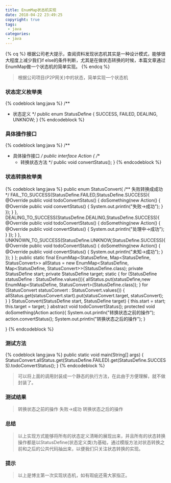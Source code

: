 ```yaml
---
title: EnumMap状态机实现
date: 2018-04-22 23:49:25
copyright: true
tags:
 - java
categories:
 - java
---
```

{% cq %}
根据公司老大提示，查阅资料发现状态机其实是一种设计模式，能够很大程度上减少我们if else的条件判断，尤其是在做状态转换的时候，本篇文章通过EnumMap做一个状态机的简单实现。
{% endcq %}

<!-- more -->

> 根据公司项目(P2P网关)中的状态，简单实现一个状态机

### 状态定义枚举类
{% codeblock lang:java %}
/**
 * 状态定义
 */
public enum StatusDefine {
    SUCCESS,
    FAILED,
    DEALING,
    UNKNOW;
}
{% endcodeblock %}

### 具体操作接口
{% codeblock lang:java %}
/**
 * 具体操作接口
 */
public interface Action {
    /**
     * 转换状态方法
     */
    public void convertStatus();
}
{% endcodeblock %}

### 状态转换枚举类
{% codeblock lang:java %}
public enum StatusConvert{
    /** 失败转换成成功 */
    FAIL_TO_SUCCESS(StatusDefine.FAILED,StatusDefine.SUCCESS){
        @Override
        public void todoConvertStatus() {
            doSomething(new Action() {
                @Override
                public void convertStatus() {
                    System.out.println("失败->成功");
                }
            });
        }
    },
    DEALING_TO_SUCCESS(StatusDefine.DEALING,StatusDefine.SUCCESS){
        @Override
        public void todoConvertStatus() {
            doSomething(new Action() {
                @Override
                public void convertStatus() {
                    System.out.println("处理中->成功");
                }
            });
        }
    },
    UNKNOWN_TO_SUCCESS(StatusDefine.UNKNOW,StatusDefine.SUCCESS){
        @Override
        public void todoConvertStatus() {
            doSomething(new Action() {
                @Override
                public void convertStatus() {
                    System.out.println("未知->成功");
                }
            });
        }
    };
    public static final EnumMap<StatusDefine, Map<StatusDefine, StatusConvert>> allStatus = new EnumMap<StatusDefine, Map<StatusDefine, StatusConvert>>(StatusDefine.class);
    private StatusDefine start;
    private StatusDefine target;
    static {
        for (StatusDefine statusDefine : StatusDefine.values()){
            allStatus.put(statusDefine,new EnumMap<StatusDefine, StatusConvert>(StatusDefine.class));
        }
        for (StatusConvert statusConvert : StatusConvert.values()) {
            allStatus.get(statusConvert.start).put(statusConvert.target, statusConvert);
        }
    }
    StatusConvert(StatusDefine start, StatusDefine target) {
        this.start = start;
        this.target = target;
    }
    abstract void todoConvertStatus();
    protected void doSomething(Action action){
        System.out.println("转换状态之前的操作");
        action.convertStatus();
        System.out.println("转换状态之后的操作");
    }

}
{% endcodeblock %}

### 测试方法
{% codeblock lang:java %}
public static void main(String[] args) {
    StatusConvert.allStatus.get(StatusDefine.FAILED).get(StatusDefine.SUCCESS).todoConvertStatus();
}
{% endcodeblock %}

> 可以将上面的调用封装成一个静态的执行方法，在此由于方便理解，就不做封装了。

### 测试结果
> 转换状态之前的操作
  失败->成功
  转换状态之后的操作

### 总结

> 以上实现方式能够将所有的状态定义清晰的展现出来，并且所有的状态转换操作都是以StatusDefine(状态定义类)为基础，通过模版方法对状态转换之前和之后的公共代码抽出来，以便我们只关注状态转换的实现。


### 提示
> 以上是博主第一次实现状态机，如有瑕疵还需大家指正。






